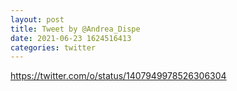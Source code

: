 ```yaml
--- 
layout: post 
title: Tweet by @Andrea_Dispe 
date: 2021-06-23 1624516413 
categories: twitter 
--- 
```

https://twitter.com/o/status/1407949978526306304